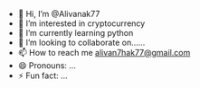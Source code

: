 - 👋 Hi, I’m @Alivanak77
- 👀 I’m interested in cryptocurrency 
- 🌱 I’m currently learning python 
- 💞️ I’m looking to collaborate on......
- 📫 How to reach me alivan7hak77@gmail.com
- 😄 Pronouns: ...
- ⚡ Fun fact: ...

<!---
Alivanak77/Alivanak77 is a ✨ special ✨ repository because its `README.md` (this file) appears on your GitHub profile.
You can click the Preview link to take a look at your changes.
--->
